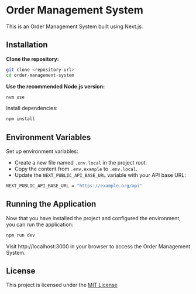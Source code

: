 # Order Management System

This is an Order Management System built using Next.js.

## Installation

**Clone the repository:**

```bash
git clone <repository-url>
cd order-management-system
```

**Use the recommended Node.js version:**

```bash
nvm use
```

Install dependencies:

```bash
npm install
```

## Environment Variables

Set up environment variables:

- Create a new file named `.env.local` in the project root.
- Copy the content from `.env.example` to `.env.local`.
- Update the `NEXT_PUBLIC_API_BASE_URL` variable with your API base URL:

```bash
NEXT_PUBLIC_API_BASE_URL = "https://example.org/api"
```

## Running the Application

Now that you have installed the project and configured the environment, you can run the application:

```bash
npm run dev
```

Visit http://localhost:3000 in your browser to access the Order Management System.

## License

This project is licensed under the [MIT License](https://github.com/Greentech-Apps-Limited/order-management-dashboard/blob/dev/LICENSE)
